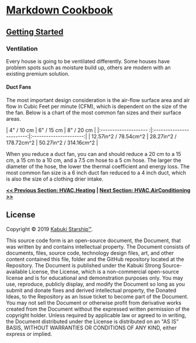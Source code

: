 # [Markdown Cookbook](../)

## [Getting Started](./)

### Ventilation

Every house is going to be ventilated differently. Some houses have problem spots such as moisture build up, others are modern with an existing premium solution.

#### Duct Fans

The most important design consideration is the air-flow surface area and air flow in Cubic Feet per minute (CFM), which is dependent on the size of the the fan. Below is a chart of the most common fan sizes and their surface areas.

|      4" / 10 cm       |        6" / 15 cm        |       8" / 20 cm       |
|:-------------------- :|:------------------------:|:----------------------:|
| 12.57in^2 / 78.54cm^2 |  28.27in^2 / 178.72cm^2  | 50.27in^2 / 314.16cm^2 |

When you reduce a duct fan, you can and should reduce a 20 cm to a 15 cm, a 15 cm to a 10 cm, and a 7.5 cm hose to a 5 cm hose. The larger the diameter of the hose, the lower the thermal coefficient and energy loss. The most common fan size is a 6 inch duct fan reduced to a 4 inch duct, which is also the size of a clothing drier intake.

**[<< Previous Section: HVAC.Heating](./heating) | [Next Section: HVAC.AirConditioning >>](./air_conditioning)**

## License

Copyright © 2019 [Kabuki Starship™](kabukistarship.com).

This source code form is an open-source document, the Document, that was written by and contains intellectual property. The Document consists of documents, files, source code, technology design files, art, and other content contained this file, folder and the GitHub repository located at the Repository. The Document is published under the Kabuki Strong Source-available License, the License, which is a non-commercial open-source license and is for educational and demonstration purposes only. You may use, reproduce, publicly display, and modify the Document so long as you submit and donate fixes and derived intellectual property, the Donated Ideas, to the Repository as an Issue ticket to become part of the Document. You may not sell the Document or otherwise profit from derivative works created from the Document without the expressed written permission of the copyright holder. Unless required by applicable law or agreed to in writing, the Document distributed under the License is distributed on an "AS IS" BASIS, WITHOUT WARRANTIES OR CONDITIONS OF ANY KIND, either express or implied.
